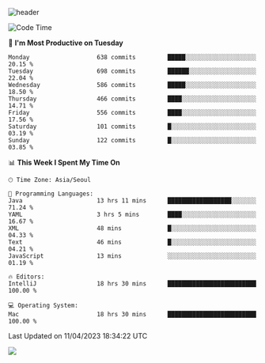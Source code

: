 ![header](https://capsule-render.vercel.app/api?type=Egg&color=timeAuto&height=300&section=header&text=PoPo&fontSize=90&animation=fadeIn)

  <!--START_SECTION:waka-->
![Code Time](http://img.shields.io/badge/Code%20Time-661%20hrs%2014%20mins-blue)

📅 **I'm Most Productive on Tuesday** 

```text
Monday                   638 commits         █████░░░░░░░░░░░░░░░░░░░░   20.15 % 
Tuesday                  698 commits         ██████░░░░░░░░░░░░░░░░░░░   22.04 % 
Wednesday                586 commits         █████░░░░░░░░░░░░░░░░░░░░   18.50 % 
Thursday                 466 commits         ████░░░░░░░░░░░░░░░░░░░░░   14.71 % 
Friday                   556 commits         ████░░░░░░░░░░░░░░░░░░░░░   17.56 % 
Saturday                 101 commits         █░░░░░░░░░░░░░░░░░░░░░░░░   03.19 % 
Sunday                   122 commits         █░░░░░░░░░░░░░░░░░░░░░░░░   03.85 % 
```


📊 **This Week I Spent My Time On** 

```text
🕑︎ Time Zone: Asia/Seoul

💬 Programming Languages: 
Java                     13 hrs 11 mins      ██████████████████░░░░░░░   71.24 % 
YAML                     3 hrs 5 mins        ████░░░░░░░░░░░░░░░░░░░░░   16.67 % 
XML                      48 mins             █░░░░░░░░░░░░░░░░░░░░░░░░   04.33 % 
Text                     46 mins             █░░░░░░░░░░░░░░░░░░░░░░░░   04.21 % 
JavaScript               13 mins             ░░░░░░░░░░░░░░░░░░░░░░░░░   01.19 % 

🔥 Editors: 
IntelliJ                 18 hrs 30 mins      █████████████████████████   100.00 % 

💻 Operating System: 
Mac                      18 hrs 30 mins      █████████████████████████   100.00 % 
```


 Last Updated on 11/04/2023 18:34:22 UTC
<!--END_SECTION:waka-->



<img src="https://capsule-render.vercel.app/api?type=Egg&color=timeAuto&height=300&section=footer&text=PoPo&fontSize=90&animation=fadeIn&reversal=true" />
